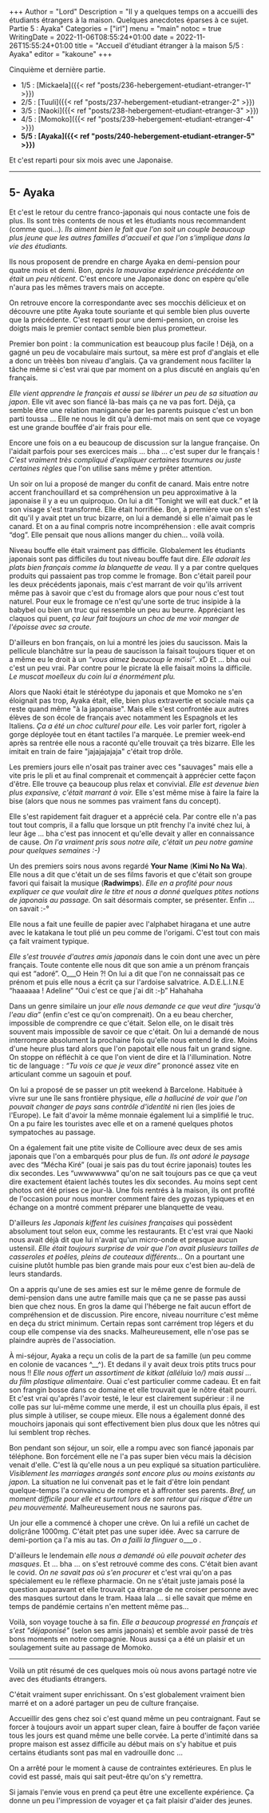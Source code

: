 +++
Author = "Lord"
Description = "Il y a quelques temps on a accueilli des étudiants étrangers à la maison. Quelques anecdotes éparses à ce sujet. Partie 5 : Ayaka"
Categories = ["irl"]
menu = "main"
notoc = true
WritingDate = 2022-11-06T08:55:24+01:00
date = 2022-11-26T15:55:24+01:00
title = "Accueil d'étudiant étranger à la maison 5/5 : Ayaka"
editor = "kakoune"
+++


Cinquième et dernière partie.

  - 1/5 : [Mickaela]({{< ref "posts/236-hebergement-etudiant-etranger-1" >}})
  - 2/5 : [Tuuli]({{< ref "posts/237-hebergement-etudiant-etranger-2" >}})
  - 3/5 : [Naoki]({{< ref "posts/238-hebergement-etudiant-etranger-3" >}})
  - 4/5 : [Momoko]({{< ref "posts/239-hebergement-etudiant-etranger-4" >}})
  - **5/5 : [Ayaka]({{< ref "posts/240-hebergement-etudiant-etranger-5" >}})**

Et c'est reparti pour six mois avec une Japonaise.

--------------------

## 5- Ayaka
Et c'est le retour du centre franco-japonais qui nous contacte une fois de plus.
Ils sont très contents de nous et les étudiants nous recommandent (comme quoi…).
*Ils aiment bien le fait que l'on soit un couple beaucoup plus jeune que les autres familles d'accueil et que l'on s'implique dans la vie des étudiants.*

Ils nous proposent de prendre en charge Ayaka en demi-pension pour quatre mois et demi.
Bon, *après la mauvaise expérience précédente on était un peu réticent*.
C'est encore une Japonaise donc on espère qu'elle n'aura pas les mêmes travers mais on accepte.

On retrouve encore la correspondante avec ses mocchis délicieux et on découvre une ptite Ayaka toute souriante et qui semble bien plus ouverte que la précédente.
C'est reparti pour une demi-pension, on croise les doigts mais le premier contact semble bien plus prometteur.

Premier bon point : la communication est beaucoup plus facile !
Déjà, on a gagné un peu de vocabulaire mais surtout, sa mère est prof d'anglais et elle a donc un trèèès bon niveau d'anglais.
Ça va grandement nous faciliter la tâche même si c'est vrai que par moment on a plus discuté en anglais qu'en français.

*Elle vient apprendre le français et aussi se libérer un peu de sa situation au japon*.
Elle vit avec son fiancé là-bas mais ça ne va pas fort.
Déjà, ça semble être une relation manigancée par les parents puisque c'est un bon parti toussa …
Elle ne nous le dit qu'à demi-mot mais on sent que ce voyage est une grande bouffée d'air frais pour elle.

Encore une fois on a eu beaucoup de discussion sur la langue française.
On l'aidait parfois pour ses exercices mais … bha … c'est super dur le français !
*C'est vraiment très compliqué d'expliquer certaines tournures ou juste certaines règles* que l'on utilise sans même y prêter attention.

Un soir on lui a proposé de manger du confit de canard.
Mais entre notre accent franchouillard et sa compréhension un peu approximative à la japonaise il y a eu un quiproquo.
On lui a dit “Tonight we will eat duck.” et là son visage s'est transformé.
Elle était horrifiée.
Bon, à première vue on s'est dit qu'il y avait ptet un truc bizarre, on lui a demandé si elle n'aimait pas le canard.
Et on a au final compris notre incompréhension : elle avait compris “dog”.
Elle pensait que nous allions manger du chien… voilà voilà.

Niveau bouffe elle était vraiment pas difficile.
Globalement les étudiants japonais sont pas difficiles du tout niveau bouffe faut dire.
*Elle adorait les plats bien français comme la blanquette de veau.*
Il y a par contre quelques produits qui passaient pas trop comme le fromage.
Bon c'était pareil pour les deux précédents japonais, mais c'est marrant de voir qu'ils arrivent même pas à savoir que c'est du fromage alors que pour nous c'est tout naturel.
Pour eux le fromage ce n'est qu'une sorte de truc insipide à la babybel ou bien un truc qui ressemble un peu au beurre.
Appréciant les claquos qui puent, *ça leur fait toujours un choc de me voir manger de l'époisse avec sa croute*.

D'ailleurs en bon français, on lui a montré les joies du saucisson.
Mais la pellicule blanchâtre sur la peau de saucisson la faisait toujours tiquer et on a même eu le droit à un *“vous aimez beaucoup le moisi”*. xD
Et … bha oui c'est un peu vrai.
Par contre pour le picrate là elle faisait moins la difficile.
*Le muscat moelleux du coin lui a énormément plu.*

Alors que Naoki était le stéréotype du japonais et que Momoko ne s'en éloignait pas trop, Ayaka était, elle, bien plus extravertie et sociale mais ça reste quand même "à la japonaise".
Mais elle s'est confrontée aux autres élèves de son école de français avec notamment les Espagnols et les Italiens.
*Ça a été un choc culturel pour elle.*
Les voir parler fort, rigoler à gorge déployée tout en étant tactiles l'a marquée.
Le premier week-end après sa rentrée elle nous a raconté qu'elle trouvait ça très bizarre.
Elle les imitait en train de faire "jajajajajaja" c'était trop drôle.

Les premiers jours elle n'osait pas trainer avec ces "sauvages" mais elle a vite pris le pli et au final comprenait et commençait à apprécier cette façon d'être.
Elle trouve ça beaucoup plus relax et convivial.
*Elle est devenue bien plus expansive, c'était marrant à voir.*
Elle s'est même mise à faire la faire la bise (alors que nous ne sommes pas vraiment fans du concept).

Elle s'est rapidement fait draguer et a apprécié cela.
Par contre elle n'a pas tout tout compris, il a fallu que lorsque un ptit frenchy l'a invité chez lui, à leur âge … bha c'est pas innocent et qu'elle devait y aller en connaissance de cause.
*On l'a vraiment pris sous notre aile, c'était un peu notre gamine pour quelques semaines :-)*

Un des premiers soirs nous avons regardé **Your Name** (**Kimi No Na Wa**).
Elle nous a dit que c'était un de ses films favoris et que c'était son groupe favori qui faisait la musique (**Radwimps**).
*Elle en a profité pour nous expliquer ce que voulait dire le titre et nous a donné quelques ptites notions de japonais au passage.*
On sait désormais compter, se présenter.
Enfin … on savait :-°

Elle nous a fait une feuille de papier avec l'alphabet hiragana et une autre avec le katakana le tout plié un peu comme de l'origami.
C'est tout con mais ça fait vraiment typique.

*Elle s'est trouvée d'autres amis japonais* dans le coin dont une avec un père français.
Toute contente elle nous dit que son amie a un prénom français qui est “adoré”.
O___O
Hein ?!
On lui a dit que l'on ne connaissait pas ce prénom et puis elle nous a écrit ça sur l'ardoise salvatrice.
A.D.E.L.I.N.E
“haaaaaa ! Adeline“ “Oui c'est ce que j'ai dit :-þ”
Hahahaha

Dans un genre similaire un jour *elle nous demande ce que veut dire “jusqu'à l'eau dia”* (enfin c'est ce qu'on comprenait).
On a eu beau chercher, impossible de comprendre ce que c'était.
Selon elle, on le disait très souvent mais impossible de savoir ce que c'était.
On lui a demandé de nous interrompre absolument la prochaine fois qu'elle nous entend le dire.
Moins d'une heure plus tard alors que l'on papotait elle nous fait un grand signe.
On stoppe on réfléchit à ce que l'on vient de dire et là l'illumination.
Notre tic de language : *“Tu vois ce que je veux dire”* prononcé assez vite en articulant comme un sagouin et pouf.

On lui a proposé de se passer un ptit weekend à Barcelone.
Habituée à vivre sur une île sans frontière physique, *elle a halluciné de voir que l'on pouvait changer de pays sans contrôle d'identité* ni rien (les joies de l'Europe).
Le fait d'avoir la même monnaie également lui a simplifié le truc.
On a pu faire les touristes avec elle et on a ramené quelques photos sympatoches au passage.

On a également fait une ptite visite de Collioure avec deux de ses amis japonais que l'on a embarqués pour plus de fun.
*Ils ont adoré le paysage* avec des “Mécha Kiré” (ouai je sais pas du tout écrire japonais) toutes les dix secondes.
Les “uwwwwwwa” qu'on ne sait toujours pas ce que ça veut dire exactement étaient lachés toutes les dix secondes.
Au moins sept cent photos ont été prises ce jour-là.
Une fois rentrés à la maison, ils ont profité de l'occasion pour nous montrer comment faire des gyozas typiques et en échange on a montré comment préparer une blanquette de veau.

D'ailleurs *les Japonais kiffent les cuisines françaises* qui possèdent absolument tout selon eux, comme les restaurants.
Et c'est vrai que Naoki nous avait déjà dit que lui n'avait qu'un micro-onde et presque aucun ustensil.
*Elle était toujours surprise de voir que l'on avait plusieurs tailles de casseroles et poêles, pleins de couteaux différents…*
On a pourtant une cuisine plutôt humble pas bien grande mais pour eux c'est bien au-delà de leurs standards.

On a appris qu'une de ses amies est sur le même genre de formule de demi-pension dans une autre famille mais que ça ne se passe pas aussi bien que chez nous.
En gros la dame qui l'héberge ne fait aucun effort de compréhension et de discussion.
Pire encore, niveau nourriture c'est même en deça du strict minimum.
Certain repas sont carrément trop légers et du coup elle compense via des snacks.
Malheureusement, elle n'ose pas se plaindre auprès de l'association.

À mi-séjour, Ayaka a reçu un colis de la part de sa famille (un peu comme en colonie de vacances ^__^).
Et dedans il y avait deux trois ptits trucs pour nous !!
*Elle nous offert un assortiment de kitkat (alléluia \o/) mais aussi … du film plastique alimentaire.*
Ouai c'est particulier comme cadeau.
Et en fait son frangin bosse dans ce domaine et elle trouvait que le nôtre était pourri.
Et c'est vrai qu'après l'avoir testé, le leur est clairement supérieur : il ne colle pas sur lui-même comme une merde, il est un chouilla plus épais, il est plus simple à utiliser, se coupe mieux.
Elle nous a également donné des mouchoirs japonais qui sont effectivement bien plus doux que les nôtres qui lui semblent trop rèches.

Bon pendant son séjour, un soir, elle a rompu avec son fiancé japonais par téléphone.
Bon forcément elle ne l'a pas super bien vécu mais la décision venait d'elle.
C'est là qu'elle nous a un peu expliqué sa situation particulière.
*Visiblement les marriages arangés sont encore plus ou moins existants au japon.*
La situation ne lui convenait pas et le fait d'être loin pendant quelque-temps l'a convaincu de rompre et à affronter ses parents.
*Bref, un moment difficile pour elle et surtout lors de son retour qui risque d'être un peu mouvementé.*
Malheureusement nous ne saurons pas.

Un jour elle a commencé à choper une crève.
On lui a refilé un cachet de doli<abbr title="pourquoi ils ne le renomment pas ainsi ?!">c</abbr>râne 1000mg.
C'était ptet pas une super idée.
Avec sa carrure de demi-portion ça l'a mis au tas.
*On a failli la flinguer* o___o .

D'ailleurs le lendemain *elle nous a demandé où elle pouvait acheter des masques*.
Et … bha … on s'est retrouvé comme des cons.
C'était bien avant le covid.
*On ne savait pas où s'en procurer* et c'est vrai qu'on a pas spécialement eu le réflexe pharmacie.
On ne s'était juste jamais posé la question auparavant et elle trouvait ça étrange de ne croiser personne avec des masques surtout dans le tram.
Haaa lala … si elle savait que même en temps de pandémie certains n'en mettent même pas…

Voilà, son voyage touche à sa fin.
*Elle a beaucoup progressé en français et s'est "déjaponisé"* (selon ses amis japonais) et semble avoir passé de très bons moments en notre compagnie.
Nous aussi ça a été un plaisir et un soulagement suite au passage de Momoko.

--------------

Voilà un ptit résumé de ces quelques mois où nous avons partagé notre vie avec des étudiants étrangers.

C'était vraiment super enrichissant.
On s'est globalement vraiment bien marré et on a adoré partager un peu de culture française.

Accueillir des gens chez soi c'est quand même un peu contraignant.
Faut se forcer à toujours avoir un appart super clean, faire à bouffer de façon variée tous les jours est quand même une belle corvée.
La perte d'intimité dans sa propre maison est assez difficile au début mais on s'y habitue et puis certains étudiants sont pas mal en vadrouille donc …

On a arrêté pour le moment à cause de contraintes extérieures.
En plus le covid est passé, mais qui sait peut-être qu'on s'y remettra.

Si jamais l'envie vous en prend ça peut être une excellente expérience.
Ça donne un peu l'impression de voyager et ça fait plaisir d'aider des jeunes.


